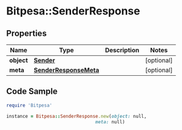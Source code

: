 # Bitpesa::SenderResponse

## Properties

Name | Type | Description | Notes
------------ | ------------- | ------------- | -------------
**object** | [**Sender**](Sender.md) |  | [optional] 
**meta** | [**SenderResponseMeta**](SenderResponseMeta.md) |  | [optional] 

## Code Sample

```ruby
require 'Bitpesa'

instance = Bitpesa::SenderResponse.new(object: null,
                                 meta: null)
```


